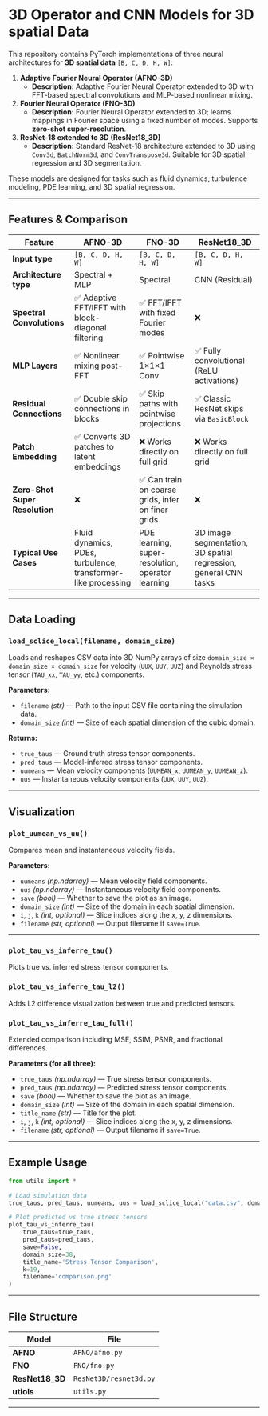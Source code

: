# 3D Operator and CNN Models for 3D spatial Data

This repository contains PyTorch implementations of three neural architectures for **3D spatial data** `[B, C, D, H, W]`:

1. **Adaptive Fourier Neural Operator (AFNO-3D)**  
    - **Description:** Adaptive Fourier Neural Operator extended to 3D with FFT-based spectral convolutions and MLP-based nonlinear mixing.  
2. **Fourier Neural Operator (FNO-3D)**  
    - **Description:** Fourier Neural Operator extended to 3D; learns mappings in Fourier space using a fixed number of modes. Supports **zero-shot super-resolution**.  
3. **ResNet-18 extended to 3D (ResNet18_3D)** 
    - **Description:** Standard ResNet-18 architecture extended to 3D using `Conv3d`, `BatchNorm3d`, and `ConvTranspose3d`. Suitable for 3D spatial regression and 3D segmentation.  

These models are designed for tasks such as fluid dynamics, turbulence modeling, PDE learning, and 3D spatial regression.

---

## Features & Comparison

| Feature | AFNO-3D | FNO-3D | ResNet18_3D |
|---------|---------|--------|-------------|
| **Input type** | `[B, C, D, H, W]` | `[B, C, D, H, W]` | `[B, C, D, H, W]` |
| **Architecture type** | Spectral + MLP | Spectral | CNN (Residual) |
| **Spectral Convolutions** | ✅ Adaptive FFT/IFFT with block-diagonal filtering | ✅ FFT/IFFT with fixed Fourier modes | ❌ |
| **MLP Layers** | ✅ Nonlinear mixing post-FFT | ✅ Pointwise 1×1×1 Conv | ✅ Fully convolutional (ReLU activations) |
| **Residual Connections** | ✅ Double skip connections in blocks | ✅ Skip paths with pointwise projections | ✅ Classic ResNet skips via `BasicBlock` |
| **Patch Embedding** | ✅ Converts 3D patches to latent embeddings | ❌ Works directly on full grid | ❌ Works directly on full grid |
| **Zero-Shot Super Resolution** | ❌ | ✅ Can train on coarse grids, infer on finer grids | ❌ |
| **Typical Use Cases** | Fluid dynamics, PDEs, turbulence, transformer-like processing | PDE learning, super-resolution, operator learning | 3D image segmentation, 3D spatial regression, general CNN tasks |

---

## Data Loading

### `load_sclice_local(filename, domain_size)`
Loads and reshapes CSV data into 3D NumPy arrays of size `domain_size × domain_size × domain_size` for velocity (`UUX`, `UUY`, `UUZ`) and Reynolds stress tensor (`TAU_xx`, `TAU_yy`, etc.) components.

**Parameters:**  
- `filename` *(str)* — Path to the input CSV file containing the simulation data.  
- `domain_size` *(int)* — Size of each spatial dimension of the cubic domain.

**Returns:**  
- `true_taus` — Ground truth stress tensor components.  
- `pred_taus` — Model-inferred stress tensor components.  
- `uumeans` — Mean velocity components (`UUMEAN_x`, `UUMEAN_y`, `UUMEAN_z`).  
- `uus` — Instantaneous velocity components (`UUX`, `UUY`, `UUZ`).  

---

## Visualization

### `plot_uumean_vs_uu()`
Compares mean and instantaneous velocity fields.

**Parameters:**  
- `uumeans` *(np.ndarray)* — Mean velocity field components.  
- `uus` *(np.ndarray)* — Instantaneous velocity field components.  
- `save` *(bool)* — Whether to save the plot as an image.  
- `domain_size` *(int)* — Size of the domain in each spatial dimension.  
- `i`, `j`, `k` *(int, optional)* — Slice indices along the x, y, z dimensions.  
- `filename` *(str, optional)* — Output filename if `save=True`.  

---

### `plot_tau_vs_inferre_tau()`
Plots true vs. inferred stress tensor components.

### `plot_tau_vs_inferre_tau_l2()`
Adds L2 difference visualization between true and predicted tensors.

### `plot_tau_vs_inferre_tau_full()`
Extended comparison including MSE, SSIM, PSNR, and fractional differences.

**Parameters (for all three):**  
- `true_taus` *(np.ndarray)* — True stress tensor components.  
- `pred_taus` *(np.ndarray)* — Predicted stress tensor components.  
- `save` *(bool)* — Whether to save the plot as an image.  
- `domain_size` *(int)* — Size of the domain in each spatial dimension.  
- `title_name` *(str)* — Title for the plot.  
- `i`, `j`, `k` *(int, optional)* — Slice indices along the x, y, z dimensions.  
- `filename` *(str, optional)* — Output filename if `save=True`.  

---

## Example Usage

```python
from utils import *

# Load simulation data
true_taus, pred_taus, uumeans, uus = load_sclice_local("data.csv", domain_size=38)

# Plot predicted vs true stress tensors
plot_tau_vs_inferre_tau(
    true_taus=true_taus,
    pred_taus=pred_taus,
    save=False,
    domain_size=38,
    title_name='Stress Tensor Comparison',
    k=19,
    filename='comparison.png'
)
```
---

## File Structure

| Model | File |
|-------|------|
| **AFNO** | `AFNO/afno.py` |
| **FNO** | `FNO/fno.py` |
| **ResNet18_3D** | `ResNet3D/resnet3d.py` |
| **utiols** | `utils.py`|

---


